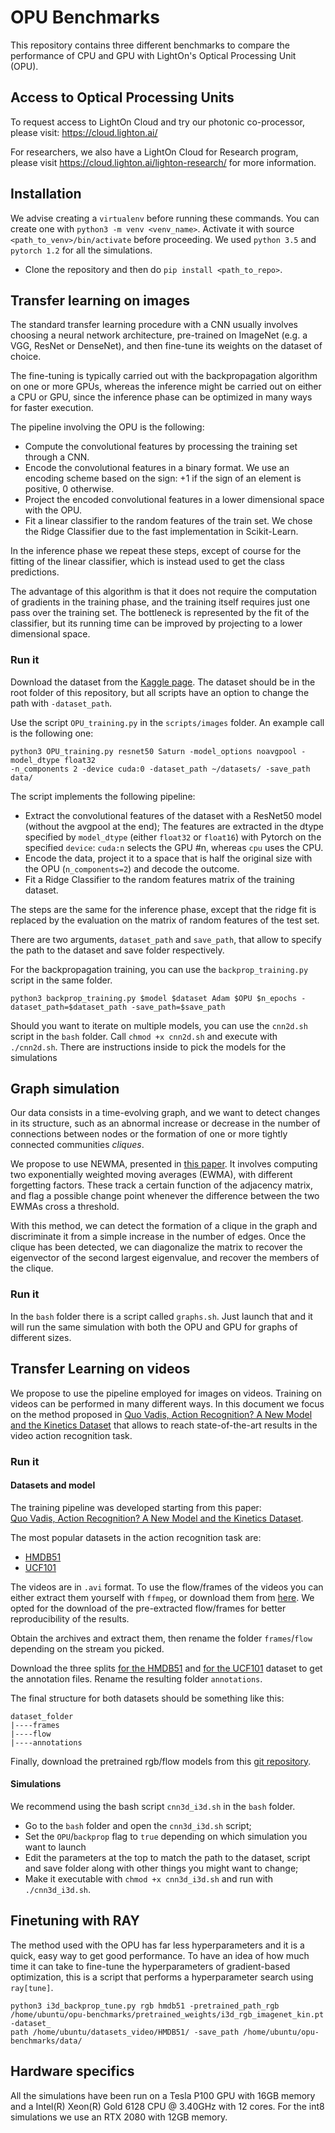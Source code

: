 # OPU Benchmarks

This repository contains three different benchmarks to compare the performance of CPU and GPU with LightOn's Optical Processing Unit (OPU).

## Access to Optical Processing Units

To request access to LightOn Cloud and try our photonic co-processor, please visit: https://cloud.lighton.ai/

For researchers, we also have a LightOn Cloud for Research program, please visit https://cloud.lighton.ai/lighton-research/ for more information.

## Installation

We advise creating a `virtualenv` before running these commands. You can create one with `python3 -m venv <venv_name>`. 
Activate it with source `<path_to_venv>/bin/activate`  before proceeding. We used `python 3.5` and `pytorch 1.2` 
for all the simulations.

- Clone the repository and then do `pip install <path_to_repo>`. 

## Transfer learning on images

The standard transfer learning procedure with a CNN usually involves choosing a neural network architecture, pre-trained on ImageNet (e.g. a VGG, ResNet or DenseNet), and then fine-tune its weights on the dataset of choice.

The fine-tuning is typically carried out with the backpropagation algorithm on one or more GPUs, whereas the inference might be carried out on either a CPU or GPU, since the inference phase can be optimized in many ways for faster execution.

The pipeline involving the OPU is the following:

- Compute the convolutional features by processing the training set through a CNN.
- Encode the convolutional features in a binary format. We use an encoding scheme based on the sign: +1 if the sign of an element is positive, 0 otherwise.
- Project the encoded convolutional features in a lower dimensional space with the OPU.
- Fit a linear classifier to the random features of the train set. We chose the Ridge Classifier due to the fast implementation in Scikit-Learn.

In the inference phase we repeat these steps, except of course for the fitting of the linear classifier, which is instead used to get the class predictions.

The advantage of this algorithm is that it does not require the computation of gradients in the training phase, and the training itself requires just one pass over the training set. The bottleneck is represented by the fit of the classifier, but its running time can be improved by projecting to a lower dimensional space.

### Run it

Download the dataset from the [Kaggle page](https://www.kaggle.com/alessiocorrado99/animals10). The dataset should be in the root folder of this repository, but all scripts have an option to change the path with `-dataset_path`.

Use the script `OPU_training.py` in the `scripts/images` folder. An example call is the following one:

```
python3 OPU_training.py resnet50 Saturn -model_options noavgpool -model_dtype float32 
-n_components 2 -device cuda:0 -dataset_path ~/datasets/ -save_path data/ 
```

The script implements the following pipeline:

- Extract the convolutional features of the dataset with a ResNet50 model (without the avgpool at the end); The features 
are extracted in the dtype specified by `model_dtype` (either `float32` or `float16`) with Pytorch on the specified 
`device`: `cuda:n` selects the GPU #n, whereas `cpu` uses the CPU.
- Encode the data, project it to a space that is half the original size with the OPU (`n_components=2`) and decode 
the outcome.
- Fit a Ridge Classifier to the random features matrix of the training dataset. 

The steps are the same for the inference phase, except that the ridge fit is replaced by the evaluation on the 
matrix of random features of the test set.

There are two arguments, `dataset_path` and `save_path`, that allow to specify the path to the dataset and
save folder respectively.

For the backpropagation training, you can use the `backprop_training.py` script in the same folder.
 
```
python3 backprop_training.py $model $dataset Adam $OPU $n_epochs -dataset_path=$dataset_path -save_path=$save_path
```

Should you want to iterate on multiple models, you can use the `cnn2d.sh` script in the `bash` folder. 
Call `chmod +x cnn2d.sh` and execute with `./cnn2d.sh`. There are instructions inside to pick the models for the simulations

## Graph simulation

Our data consists in a time-evolving graph, and we want to detect changes in its structure, such as an abnormal increase or decrease in the number of connections between nodes or the formation of one or more tightly connected communities *cliques*. 

We propose to use NEWMA, presented in [this paper](https://ieeexplore.ieee.org/document/9078835). It involves computing two exponentially weighted moving averages (EWMA), with different forgetting factors. These track a certain function of the adjacency matrix, and flag a possible change point whenever the difference between the two EWMAs cross a threshold.

With this method, we can detect the formation of a clique in the graph and discriminate it from a simple increase in the number of edges. Once the clique has been detected, we can diagonalize the matrix to recover the eigenvector of the second largest eigenvalue, and recover the members of the clique.

### Run it

In the `bash` folder there is a script called `graphs.sh`. Just launch that and it will run the same simulation with 
both the OPU and GPU for graphs of different sizes.
 
## Transfer Learning on videos

We propose to use the pipeline employed for images on videos. 
Training on videos can be performed in many different ways. In this document we focus on the method proposed in [Quo Vadis, Action Recognition? A New Model and the Kinetics Dataset](https://arxiv.org/abs/1705.07750) that allows to reach state-of-the-art results in the video action recognition task.

### Run it

#### Datasets and model
The training pipeline was developed starting from this paper:  
[Quo Vadis, Action Recognition? A New Model and the Kinetics Dataset](https://arxiv.org/abs/1705.07750).

The most popular datasets in the action recognition task are:

- [HMDB51](http://serre-lab.clps.brown.edu/resource/hmdb-a-large-human-motion-database/) 
- [UCF101](https://www.crcv.ucf.edu/research/data-sets/ucf101/)

The videos are in `.avi` format. To use the flow/frames of the videos you can either extract them yourself with `ffmpeg`, or 
download them from [here](https://github.com/feichtenhofer/twostreamfusion). We opted for the download of the pre-extracted flow/frames for better reproducibility of the results.
 
Obtain the archives and extract them, then rename the folder `frames`/`flow` depending on the stream you picked. 

Download the three splits [for the HMDB51](http://serre-lab.clps.brown.edu/wp-content/uploads/2013/10/test_train_splits.rar) 
and [for the UCF101](https://www.crcv.ucf.edu/wp-content/uploads/2019/03/UCF101TrainTestSplits-RecognitionTask.zip) dataset to get the annotation files.
Rename the resulting folder `annotations`.

The final structure for both datasets should be something like this:
```
dataset_folder
|----frames
|----flow
|----annotations
```
Finally, download the pretrained rgb/flow models from this [git repository](https://github.com/AlxDel/i3d_crf/tree/master/models).   
   
#### Simulations

We recommend using the bash script `cnn3d_i3d.sh` in the `bash` folder. 
 - Go to the `bash` folder and open the `cnn3d_i3d.sh` script;
 - Set the `OPU`/`backprop` flag to `true` depending on which simulation you want to launch 
 - Edit the parameters at the top to match the path to the dataset, script and save folder along with other things you might want to change;
 - Make it executable with `chmod +x cnn3d_i3d.sh` and run with `./cnn3d_i3d.sh`.
 
## Finetuning with RAY

The method used with the OPU has far less hyperparameters and it is a quick, easy way to get good performance. To have an idea of how much time it can take to fine-tune the hyperparameters of gradient-based optimization, this is a script that performs a hyperparameter search using `ray[tune]`.

```
python3 i3d_backprop_tune.py rgb hmdb51 -pretrained_path_rgb /home/ubuntu/opu-benchmarks/pretrained_weights/i3d_rgb_imagenet_kin.pt -dataset_
path /home/ubuntu/datasets_video/HMDB51/ -save_path /home/ubuntu/opu-benchmarks/data/
```

## Hardware specifics

All the simulations have been run on a Tesla P100 GPU with 16GB memory and a Intel(R) Xeon(R) Gold 6128 CPU @ 3.40GHz with 12 cores. 
For the int8 simulations we use an RTX 2080 with 12GB memory.
